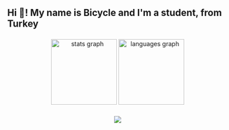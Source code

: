 <h2 align="left">Hi 👋! My name is Bicycle and I'm a student, from Turkey</h2>

###

<div align="center">
  <img src="https://github-readme-stats.vercel.app/api?hide_title=false&hide_rank=false&show_icons=true&include_all_commits=true&count_private=true&disable_animations=false&theme=dracula&locale=en&hide_border=false&username=BicycleU" height="150" alt="stats graph"  />
  <img src="https://github-readme-stats.vercel.app/api/top-langs?locale=en&hide_title=false&layout=compact&card_width=320&langs_count=5&theme=dracula&hide_border=false&username=BicycleU" height="150" alt="languages graph"  />
</div>

###

<div align="center">
  <img src="https://profile-counter.glitch.me/BicycleU/count.svg?"  />
</div>

###
